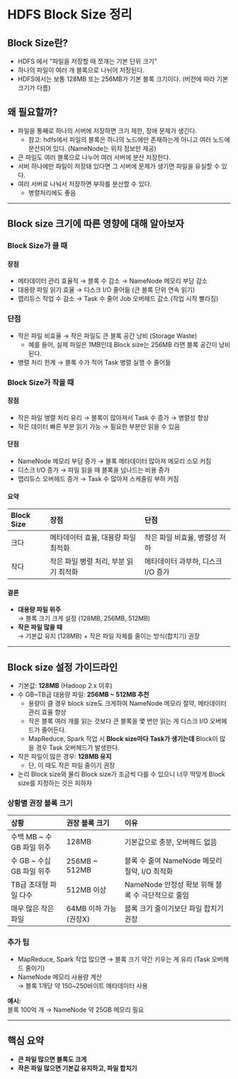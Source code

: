 
# HDFS Block Size 정리

## Block Size란?
- HDFS 에서 "파일을 저장할 때 쪼개는 기본 단위 크기"
- 하나의 파일이 여러 개 블록으로 나뉘어 저장된다.
- HDFS에서는 보통 128MB 또는 256MB가 기본 블록 크기이다. (버전에 따라 기본 크기가 다름)

## 왜 필요할까?
- 파일을 통째로 하나의 서버에 저장하면 크기 제한, 장애 문제가 생긴다.
  - 참고: hdfs에서 파일의 블록은 하나의 노드에만 존재하는게 아니고 여러 노드에 분산되어 있다. (NameNode는 위치 정보만 제공)
- 큰 파일도 여러 블록으로 나누어 여러 서버에 분산 저장한다.
- 서버 하나에만 파일이 저장돼 있다면 그 서버에 문제가 생기면 파일을 유실할 수 있다.
- 여러 서버로 나눠서 저장하면 부하를 분산할 수 있다.
  - 병렬처리에도 좋음

---

## Block size 크기에 따른 영향에 대해 알아보자 

### Block Size가 클 때

#### 장점
- 메타데이터 관리 효율적 → 블록 수 감소 → NameNode 메모리 부담 감소
- 대용량 파일 읽기 효율 → 디스크 I/O 줄어듦 (큰 블록 단위 연속 읽기)
- 맵리듀스 작업 수 감소 → Task 수 줄어 Job 오버헤드 감소 (작업 시작 빨라짐)

### 단점
- 작은 파일 비효율 → 작은 파일도 큰 블록 공간 낭비 (Storage Waste)
  - 예를 들어, 실제 파일은 1MB인데 Block size는 256MB 라면 블록 공간이 낭비 된다.
- 병렬 처리 한계 → 블록 수가 적어 Task 병렬 실행 수 줄어듦

### Block Size가 작을 때

#### 장점
- 작은 파일 병렬 처리 유리 → 블록이 많아져서 Task 수 증가 → 병렬성 향상
- 작은 데이터 빠른 부분 읽기 가능 → 필요한 부분만 읽을 수 있음

#### 단점
- NameNode 메모리 부담 증가 → 블록 메타데이터 많아져 메모리 소모 커짐
- 디스크 I/O 증가 → 파일 읽을 때 블록을 넘나드는 비용 증가
- 맵리듀스 오버헤드 증가 → Task 수 많아져 스케줄링 부하 커짐

#### 요약

| Block Size | 장점 | 단점 |
|:---|:---|:---|
| 크다 | 메타데이터 효율, 대용량 파일 최적화 | 작은 파일 비효율, 병렬성 저하 |
| 작다 | 작은 파일 병렬 처리, 부분 읽기 최적화 | 메타데이터 과부하, 디스크 I/O 증가 |

#### 결론

- **대용량 파일 위주**  
  → 블록 크기 크게 설정 (128MB, 256MB, 512MB)
- **작은 파일 많을 때**  
  → 기본값 유지 (128MB) + 작은 파일 자체를 줄이는 방식(합치기) 권장

---

## Block size 설정 가이드라인

- 기본값: **128MB** (Hadoop 2.x 이후)
- 수 GB~TB급 대용량 파일: **256MB ~ 512MB 추천**
  - 용량이 클 경우 block size도 크게하여 NameNode 메모리 절약, 메타데이터 관리 효율 향상
  - 작은 블록 여러 개를 읽는 것보다 큰 블록을 몇 번만 읽는 게 디스크 I/O 오버헤드가 줄어든다.
  - MapReduce, Spark 작업 시 **Block size마다 Task가 생기는데** Block이 많을 경우 Task 오버헤드가 발생한다.
- 작은 파일이 많은 경우: **128MB 유지**  
  - 단, 이 때도 작은 파일 줄이기 권장
- 논리 Block size와 물리 Block size가 조금씩 다를 수 있으니 너무 딱맞게 Block size를 지정하는 것은 피하자

### 상황별 권장 블록 크기

| 상황 | 권장 블록 크기 | 이유 |
|:---|:---|:---|
| 수백 MB ~ 수 GB 파일 위주 | 128MB | 기본값으로 충분, 오버헤드 없음 |
| 수 GB ~ 수십 GB 파일 위주 | 256MB ~ 512MB | 블록 수 줄여 NameNode 메모리 절약, I/O 최적화 |
| TB급 초대형 파일 다수 | 512MB 이상 | NameNode 안정성 확보 위해 블록 수 극단적으로 줄임 |
| 매우 많은 작은 파일 | 64MB 이하 가능 (권장X) | 블록 크기 줄이기보단 파일 합치기 권장 |

### 추가 팁

- MapReduce, Spark 작업 많으면 → 블록 크기 약간 키우는 게 유리 (Task 오버헤드 줄이기)
- NameNode 메모리 사용량 계산  
  → 블록 1개당 약 150~250바이트 메타데이터 사용

**예시:**  
블록 100억 개 → NameNode 약 25GB 메모리 필요

---

## 핵심 요약

- **큰 파일 많으면 블록도 크게**
- **작은 파일 많으면 기본값 유지하고, 파일 합치기**
